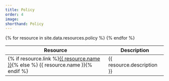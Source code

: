 ```yaml
---
title: Policy
order: 4
image:
shorthand: Policy
---
```


<!-- Resources -->
<table class="table table-hover">
  <thead>
    <tr>
      <th scope="col">Resource</th>
      <th scope="col">Description</th>
    </tr>
  </thead>
  <tbody>
  {% for resource in site.data.resources.policy %}
  <tr>
    <td>{% if resource.link %}<a href="{{ resource.link }}">{{ resource.name }}</a>{% else %} {{ resource.name }}{% endif %}</td>
    <td>{{ resource.description }}</td>
  </tr>
{% endfor %}
  </tbody>
</table>
<!-- Resources -->
